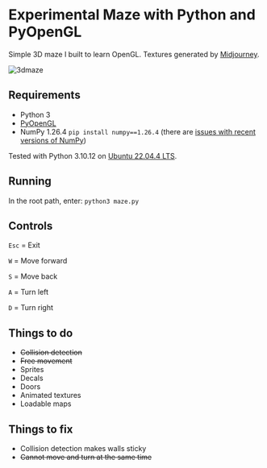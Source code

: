 # Experimental Maze with Python and PyOpenGL

Simple 3D maze I built to learn OpenGL. Textures generated by [Midjourney](https://www.midjourney.com/).

![3dmaze](https://github.com/ruscoe/pyopengl-maze/assets/87952/56368240-d23b-4a22-96a7-6c84e52aab9c)

## Requirements

* Python 3
* [PyOpenGL](http://pyopengl.sourceforge.net/)
* NumPy 1.26.4 `pip install numpy==1.26.4` (there are [issues with recent versions of NumPy](https://stackoverflow.com/questions/40845304/runtimewarning-numpy-dtype-size-changed-may-indicate-binary-incompatibility))

Tested with Python 3.10.12 on [Ubuntu 22.04.4 LTS](https://ubuntu.com/).

## Running

In the root path, enter: `python3 maze.py`

## Controls

`Esc` = Exit

`W` = Move forward

`S` = Move back

`A` = Turn left

`D` = Turn right

## Things to do

* ~~Collision detection~~
* ~~Free movement~~
* Sprites
* Decals
* Doors
* Animated textures
* Loadable maps

## Things to fix

* Collision detection makes walls sticky
* ~~Cannot move and turn at the same time~~
